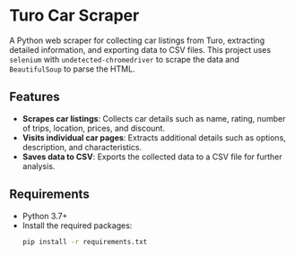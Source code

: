 # Turo Car Scraper

A Python web scraper for collecting car listings from Turo, extracting detailed information, and exporting data to CSV files. This project uses `selenium` with `undetected-chromedriver` to scrape the data and `BeautifulSoup` to parse the HTML.

## Features

- **Scrapes car listings**: Collects car details such as name, rating, number of trips, location, prices, and discount.
- **Visits individual car pages**: Extracts additional details such as options, description, and characteristics.
- **Saves data to CSV**: Exports the collected data to a CSV file for further analysis.

## Requirements

- Python 3.7+
- Install the required packages:
  ```bash
  pip install -r requirements.txt
